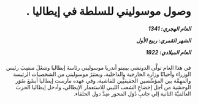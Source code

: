 <h1 dir="rtl">وصول موسوليني للسلطة في إيطاليا .</h1>

<h5 dir="rtl">العام الهجري:  1341

الشهر القمري: ربيع الأول

العام الميلادي: 1922</h5>

<p dir="rtl">في هذا العام تولَّى الدوتشي بينيتو أندريا موسوليني رئاسةَ إيطاليا وشغَلَ منصِبَ رئيس الوزراء وأحيانًا وزارة الخارجية والداخلية، ويعتبَرُ موسوليني من الشخصيات الرئيسة والمهِمَّة بين المؤسِّسين الحقيقيِّين للفاشية، وفي عهده مارست إيطاليا أبشَعَ صُوَر الوحشية من أجل إخضاعِ الشعب الليبي للاستعمار الإيطالي، وأدخل إيطاليا الحربَ العالميَّةَ الثانية إلى جانبِ دُوَل المحور ضِدَّ دول الحلفاء.</p></br>

